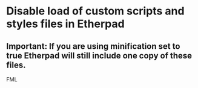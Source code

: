 # Disable load of custom scripts and styles files in Etherpad

## Important: If you are using minification set to true Etherpad will still include one copy of these files.

FML
